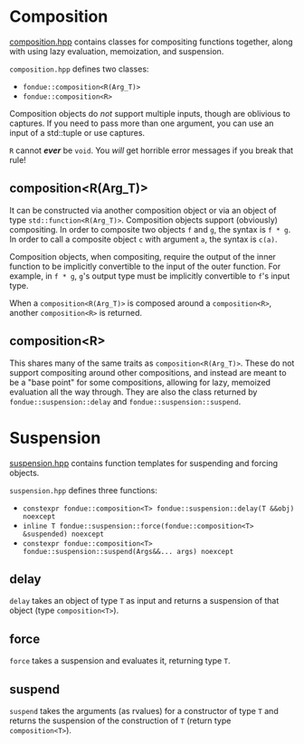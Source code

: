 # Composition

[composition.hpp](composition.hpp) contains classes for compositing functions together, along with using lazy evaluation, memoization, and suspension.

`composition.hpp` defines two classes:
 * `fondue::composition<R(Arg_T)>`
 * `fondue::composition<R>`

Composition objects do *not* support multiple inputs, though are oblivious to captures. If you need to pass more than one argument, you can use an input of a std::tuple or use captures.

`R` cannot ***ever*** be `void`. You _will_ get horrible error messages if you break that rule!

## composition\<R(Arg\_T)\>

It can be constructed via another composition object or via an object of type `std::function<R(Arg_T)>`. Composition objects support (obviously) compositing. In order to composite two objects `f` and `g`, the syntax is `f * g`. In order to call a composite object `c` with argument `a`, the syntax is `c(a)`.

Composition objects, when compositing, require the output of the inner function to be implicitly convertible to the input of the outer function. For example, in `f * g`, `g`'s output type must be implicitly convertible to `f`'s input type.

When a `composition<R(Arg_T)>` is composed around a `composition<R>`, another `composition<R>` is returned.

## composition\<R\>

This shares many of the same traits as `composition<R(Arg_T)>`. These do not support compositing around other compositions, and instead are meant to be a "base point" for some compositions, allowing for lazy, memoized evaluation all the way through. They are also the class returned by `fondue::suspension::delay` and `fondue::suspension::suspend`.

# Suspension

[suspension.hpp](suspension.hpp) contains function templates for suspending and forcing objects.

`suspension.hpp` defines three functions:
 * `constexpr fondue::composition<T> fondue::suspension::delay(T &&obj) noexcept`
 * `inline T fondue::suspension::force(fondue::composition<T> &suspended) noexcept`
 * `constexpr fondue::composition<T> fondue::suspension::suspend(Args&&... args) noexcept`

## delay

`delay` takes an object of type `T` as input and returns a suspension of that object (type `composition<T>`).

## force
`force` takes a suspension and evaluates it, returning type `T`.

## suspend
`suspend` takes the arguments (as rvalues) for a constructor of type `T` and returns the suspension of the construction of `T` (return type `composition<T>`).
